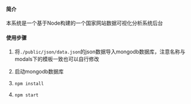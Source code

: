 #### 简介
本系统是一个基于Node构建的一个国家网站数据可视化分析系统后台</br>

#### 使用步骤
1. 将`./public/json/data.json`的json数据导入mongodb数据库，注意名称与modals下的模板一致也可以自行修改  

2. 启动mongodb数据库  

3. `npm install`  

4. `npm start`  
